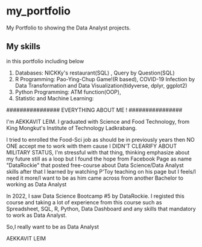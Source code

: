 # my_portfolio
My Portfolio to showing the Data Analyst projects. 


## My skills
in this portfolio including below
1. Databases: NICKKy's restaurant(SQL) , Query by Question(SQL)
2. R Programming: Pao-Ying-Chup Game!(R based), COVID-19 Infection by Data Transformation and Data Visualization(tidyverse, dplyr, ggplot2)
3. Python Programming: ATM function(OOP), 
4. Statistic and Machine Learning: 




################   EVERYTHING ABOUT ME !   ################

I'm AEKKAVIT LEIM. I graduated with Science and Food Technology, from King Mongkut's Institute of Technology Ladkrabang. 

I tried to enrolled the Food-Sci job as should be in previously years then NO ONE accept me to work with them cause I DIDN'T CLEARIFY ABOUT MILITARY STATUS, 
I'm stressful with that thing, thinking emphasize about my future still as a loop but I found the hope from Facebook Page as name "DataRockie" that posted free-course about Data Science/Data Analyst skills after that I learned by watching P'Toy teaching on his page but I feels/I need it more/I want to be as him came across from another Bachelor to working as Data Analyst

In 2022, I saw Data Science Bootcamp #5 by DataRockie. I registed this course and taking a lot of experience from this course such as Spreadsheet, SQL, R, Python, Data Dashboard and any skills that mandatory to work as Data Analyst.


So,I really want to be as Data Analyst



AEKKAVIT LEIM
